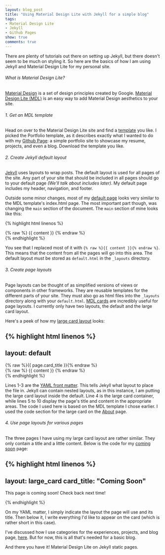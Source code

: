 ```yaml
---
layout: blog_post
title: "Using Material Design Lite with Jekyll for a simple blog"
tags: 
- Material Design Lite
- Jekyll
- Github Pages
show: true
comments: true
---
```


<p>
There are plenty of tutorials out there on setting up Jekyll, but there doesn't seem to be much on styling it. 
So here are the basics of how I am using Jekyll and Material Design Lite for my personal site. 
</p>

<h6>What is Material Design Lite?</h6>
<a href="https://material.google.com/">Material Design</a> is a set of design principles created by Google. 
<a href="https://getmdl.io/index.html">Material Design Lite (MDL)</a> is an easy way to add Material Design aesthetics to your site. 

<h6>1. Get an MDL template</h6>
<p>
Head on over to the Material Design Lite site and find a <a href="https://getmdl.io/templates/index.html">template</a> you like. 
I picked the Portfolio template, as it describes exactly what I wanted to do with my 
<a href="https://pages.github.com/">Github Page</a>: a simple portfolio site to showcase my resume, projects, and even a blog. 
Download the template you like.
</p>

<h6>2. Create Jekyll default layout</h6>
<p>
<a href="https://jekyllrb.com/">Jekyll</a> uses layouts to wrap posts. 
The default layout is used for all pages of the site. 
Any part of your site that should be included in all pages should go to your default page 
<i>(We'll talk about includes later)</i>. 
My default page includes my header, navigation, and footer. 
</p>
<p>
Outside some minor changes, most of my 
<a href="https://github.com/rachelmad/rachelmad.github.io/blob/master/_layouts/default.html">default page</a> looks very similar to the MDL template's index.html page. 
The most important part though, was changing the <code>main</code> section of the document. 
The <code>main</code> section of mine looks like this:
</p>

{% highlight html linenos %}
<main class="mdl-layout__content">
    <div class="mdl-grid portfolio-max-width">
        {% raw  %}
        {{ content }}
        {% endraw  %}
    </div>
</main>
{% endhighlight %}

<p>
You see that I replaced most of it with 
<code>{% raw %}{{ content }}{% endraw %}</code>. 
This means that the content from all the pages will go into this area. 
The default layout must be stored as 
<code>default.html</code> in the 
<code>_layouts</code> directory.
</p>

<h6>3. Create page layouts</h6>
<p>
Page layouts can be thought of as simplified versions of views or components in other frameworks. 
They are reusable templates for the different parts of your site. 
They must also go as html files into the 
<code>_layouts</code> directory along with your 
<code>default.html</code>. 
<a href="https://getmdl.io/components/#cards-section">MDL cards</a> are incredibly useful for page layouts. 
I currently only have two layouts, the default and the large card layout.  
</p>
<p>
Here's a peek of how my 
<a href="https://github.com/rachelmad/rachelmad.github.io/blob/master/_layouts/large_card.html">large card layout</a> looks:
</p>

{% highlight html linenos %}
---
layout: default
---
<div class="mdl-cell mdl-cell--12-col mdl-card mdl-shadow--4dp">
    <div class="mdl-card__title">
        <div class="card-title"> {% raw %}{{ page.card_title }}{% endraw %} </div>
    </div>
    <div class="mdl-grid mdl-card__supporting-text portfolio-copy">
        {% raw %}
        {{ content }}
        {% endraw %}
    </div>
</div>
{% endhighlight %}

<p>
Lines 1-3 are the 
<a href="https://jekyllrb.com/docs/frontmatter/">YAML front matter</a>. 
This tells Jekyll what layout to place the file in. 
Jekyll can contain nested layouts, as in this instance, I am putting the large card layout inside the default. 
Line 4 is the large card container, while lines 5 to 10 display the page's title and content in the appropriate areas. 
The code I used here is based on the MDL template I chose earlier. 
I used the code section for the large card on the 
<a href="https://getmdl.io/templates/portfolio/about.html">About</a> page.
</p>

<h6>4. Use page layouts for various pages</h6>
<p>
The three pages I have using my large card layout are rather similar. 
They only contain a title and a little content. 
Below is the code for my 
<a href="https://github.com/rachelmad/rachelmad.github.io/blob/master/coming-soon.html">coming soon</a> page:
</p>

{% highlight html linenos %}
---
layout: large_card
card_title: "Coming Soon"
---
<div class="mdl-cell mdl-card__supporting-text padding-top">
    <p>
        This page is coming soon! Check back next time!
    </p>
</div>
{% endhighlight %}

<p>
On my YAML matter, I simply indicate the layout the page will use and its title. 
Then below it, I write everything I'd like to appear on the card (which is rather short in this case).
</p>
<p>
I've discussed how I use categories for the experiences, projects, and blog page, 
<a href="/entries/2016/08/27/jekyll-categories">here</a>. 
But for now, this is all that's needed for a basic blog.
</p>

<p> 
And there you have it! Material Design Lite on Jekyll static pages. 
</p>